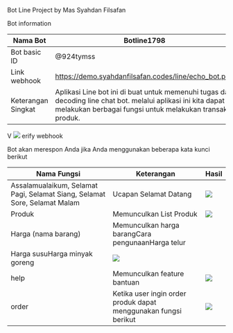 Bot Line Project by Mas Syahdan Filsafan

Bot information

| Nama Bot | Botline1798 |
| --- | --- |
| Bot basic ID | @924tymss |
| Link webhook | https://demo.syahdanfilsafan.codes/line/echo_bot.php |
| Keterangan Singkat | Aplikasi Line bot ini di buat untuk memenuhi tugas dari decoding line chat bot. melalui aplikasi ini kita dapat melakukan berbagai fungsi untuk melakukan transaksi produk. |

V ![](RackMultipart20201217-4-1giu2xt_html_bd1e180d4f6b3206.png)
 erify webhook

Bot akan merespon Anda jika Anda menggunakan beberapa kata kunci berikut

| Nama Fungsi | Keterangan | Hasil |
| --- | --- | --- |
| Assalamualaikum, Selamat Pagi, Selamat Siang, Selamat Sore, Selamat Malam | Ucapan Selamat Datang | ![](RackMultipart20201217-4-1giu2xt_html_c18753de1e67940d.jpg) |
| Produk | Memunculkan List Produk | ![](RackMultipart20201217-4-1giu2xt_html_4c567de8c29016b6.jpg) |
| Harga (nama barang) | Memunculkan harga barangCara pengunaanHarga telur
 Harga susuHarga minyak goreng | ![](RackMultipart20201217-4-1giu2xt_html_2098f1b18d80ffc6.jpg) |
| help | Memunculkan feature bantuan | ![](RackMultipart20201217-4-1giu2xt_html_6653637b5bf79d05.png) |
| order | Ketika user ingin order produk dapat menggunakan fungsi berikut | ![](RackMultipart20201217-4-1giu2xt_html_27f4edae8ad76c03.png) |
